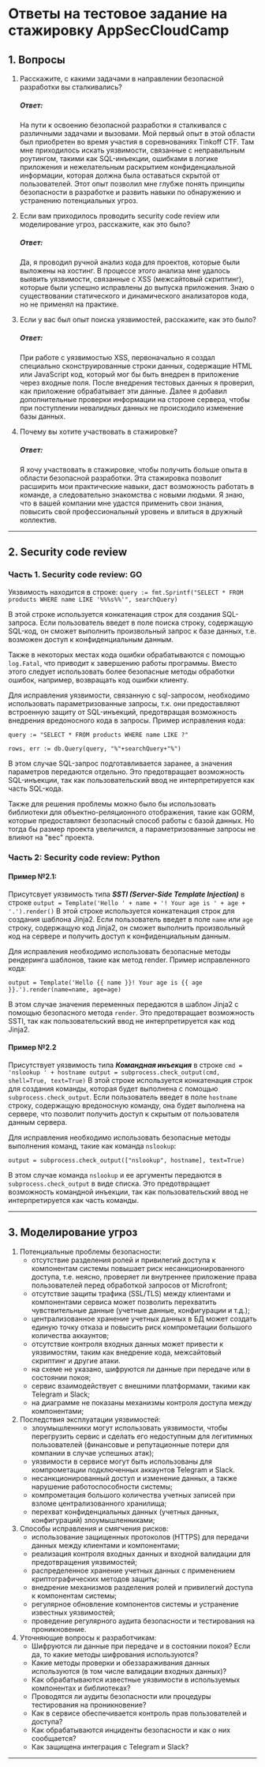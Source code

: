 # Ответы на тестовое задание на стажировку AppSecCloudCamp

## 1. Вопросы
1. Расскажите, с какими задачами в направлении безопасной разработки вы сталкивались?
    ##### Ответ:
    На пути к освоению безопасной разработки я сталкивался с различными задачами и вызовами. Мой первый опыт в этой области был приобретен во время участия в соревнованиях Tinkoff CTF. Там мне приходилось искать уязвимости, связанные с неправильным роутингом, такими как SQL-инъекции, ошибками в логике приложения и нежелательным раскрытием конфиденциальной информации, которая должна была оставаться скрытой от пользователей. Этот опыт позволил мне глубже понять принципы безопасности в разработке и развить навыки по обнаружению и устранению потенциальных угроз.
   
2. Если вам приходилось проводить security code review или моделирование угроз, расскажите, как это было?
    ##### Ответ:
     Да, я проводил ручной анализ кода для проектов, которые были выложены на хостинг. В процессе этого анализа мне удалось выявить уязвимости, связанные с XSS (межсайтовый скриптинг), которые были успешно исправлены до выпуска приложения.
   Знаю о существовании  статического и динамического анализаторов кода, но не применял на практике.
   
3. Если у вас был опыт поиска уязвимостей, расскажите, как это было?
    ##### Ответ:
     При работе с уязвимостью XSS, первоначально я создал специально сконструированные строки данных, содержащие HTML или JavaScript код, который мог бы быть внедрен в приложение через входные поля. После внедрения тестовых данных я проверил, как приложение обрабатывает эти данные. Далее я добавил дополнительные проверки информации на стороне сервера, чтобы при поступлении невалидных данных не происходило изменение базы данных.
   
4. Почему вы хотите участвовать в стажировке?
   ##### Ответ:
   Я хочу участвовать в стажировке, чтобы получить больше опыта в области безопасной разработки.
    Эта стажировка позволит расширить мои практические навыки, даст возможность работать в команде, а следовательно знакомства с новыми людьми. Я знаю, что в вашей компании мне удастся применить свои знания, повысить свой профессиональный уровень и влиться в дружный коллектив.

---
## 2. Security code review
### Часть 1. Security code review: GO
Уязвимость находится в строке:
` query := fmt.Sprintf("SELECT * FROM products WHERE name LIKE '%%%s%%'", searchQuery) `

В этой строке используется конкатенация строк для создания SQL-запроса.
Если пользователь введет в поле поиска строку, содержащую SQL-код, он сможет выполнить произвольный запрос к базе данных, т.е. возможен доступ к конфиденциальным данным.

Также в некоторых местах кода ошибки обрабатываются с помощью ` log.Fatal `, что приводит к завершению работы программы.
Вместо этого следует использовать более безопасные методы обработки ошибок, например, возвращать код ошибки клиенту.


Для исправления уязвимости, связанную с sql-запросом, необходимо использовать параметризованные запросы, т.к. они предоставляют встроенную защиту от SQL-инъекций, предотвращая возможность внедрения вредоносного кода в запросы.
Пример исправления кода:

` query := "SELECT * FROM products WHERE name LIKE ?" `

` rows, err := db.Query(query, "%"+searchQuery+"%") `

В этом случае SQL-запрос подготавливается заранее, а значения параметров передаются отдельно.
Это предотвращает возможность SQL-инъекции, так как пользовательский ввод не интерпретируется как часть SQL-кода.

Также для решения проблемы можно было бы использовать библиотеки для объектно-реляционного отображения, такие как GORM, которые предоставляют безопасный способ работы с базой данных. Но тогда бы размер проекта увеличился, а параметризованные запросы не влияют на "вес" проекта.

### Часть 2: Security code review: Python
#### Пример №2.1:
Присутсвует уязвимость типа ***SSTI (Server-Side Template Injection)*** в строке ` output = Template('Hello ' + name + '! Your age is ' + age + '.').render() ` В этой строке используется конкатенация строк для создания шаблона Jinja2.
Если пользователь введет в поле ` name ` или ` age ` строку, содержащую код Jinja2, он сможет выполнить произвольный код на сервере и получить доступ к конфиденциальным данным.

Для исправления необходимо использовать безопасные методы рендеринга шаблонов, такие как метод render. Пример исправленного кода:

` output = Template('Hello {{ name }}! Your age is {{ age }}.').render(name=name, age=age) `

В этом случае значения переменных передаются в шаблон Jinja2 с помощью безопасного метода ` render `.
Это предотвращает возможность SSTI, так как пользовательский ввод не интерпретируется как код Jinja2.

#### Пример №2.2
Присутствует уязвимость типа ***Командная инъекция*** в строке ` cmd = 'nslookup ' + hostname
output = subprocess.check_output(cmd, shell=True, text=True) ` В этой строке используется конкатенация строк для создания команды, которая будет выполнена с помощью ` subprocess.check_output `.
Если пользователь введет в поле  ` hostname ` строку, содержащую вредоносную команду, она будет выполнена на сервере, что позволит получить доступ к скрытым от пользователя данным сервера.

Для исправления необходимо использовать безопасные методы выполнения команд, такие как команда `nslookup`:

`output = subprocess.check_output(["nslookup", hostname], text=True)`

В этом случае команда ` nslookup ` и ее аргументы передаются в ` subprocess.check_output ` в виде списка.
Это предотвращает возможность командной инъекции, так как пользовательский ввод не интерпретируется как часть команды.

---

## 3. Моделирование угроз

1. Потенциальные проблемы безопасности:
     * отсутствие разделения ролей и привилегий доступа к компонентам системы повышает риск несанкционированного доступа, т.е. неясно, проверяет ли внутреннее приложение права пользователей перед обработкой запросов от Microfront;
     * отсутствие защиты трафика (SSL/TLS) между клиентами и компонентами сервиса может позволить перехватить чувствительные данные (учетные данные, конфигурации и т.д.);
     * централизованное хранение учетных данных в БД может создать единую точку отказа и повысить риск компрометации большого количества аккаунтов;
     * отсутствие контроля входных данных может привести к уязвимостям, таким как внедрение кода, межсайтовый скриптинг и другие атаки.
     * на схеме не указано, шифруются ли данные при передаче или в состоянии покоя;
     * сервис взаимодействует с внешними платформами, такими как Telegram и Slack;
     * на диаграмме не показаны механизмы контроля доступа между компонентами;
2. Последствия эксплуатации уязвимостей:
     * злоумышленники могут использовать уязвимости, чтобы перегрузить сервис и сделать его недоступным для легитимных пользователей (финансовые и репутационные потери для компании в случае успешных атак);
     * уязвимости в сервисе могут быть использованы для компрометации подключенных аккаунтов Telegram и Slack.
     * несанкционированный доступ и изменение данных, а также нарушение работоспособности системы;
     * компрометация большого количества учетных записей при взломе централизованного хранилища;
     * перехват конфиденциальных данных (учетных данных, конфигураций) злоумышленниками;
3. Способы исправления и смягчения рисков:
     * использование защищенных протоколов (HTTPS) для передачи данных между клиентами и компонентами;
     * реализация контроля входных данных и входной валидации для предотвращения уязвимостей;
     * распределенное хранение учетных данных с применением криптографических методов защиты;
     * внедрение механизмов разделения ролей и привилегий доступа к компонентам системы;
     * регулярное обновление компонентов системы и устранение известных уязвимостей;
     * проведение регулярного аудита безопасности и тестирования на проникновение.
4. Уточняющие вопросы к разработчикам:
    * Шифруются ли данные при передаче и в состоянии покоя? Если да, то какие методы шифрования используются?
    * Какие методы проверки и обеззараживания данных используются (в том числе валидации входных данных)?
    * Как обрабатываются известные уязвимости в используемых компонентах и библиотеках?
    * Проводятся ли аудиты безопасности или процедуры тестирования на проникновение?
    * Как в сервисе обеспечивается контроль прав пользователей и доступа?
    * Как обрабатываются инциденты безопасности и как о них сообщается?
    * Как защищена интеграция с Telegram и Slack?

---
